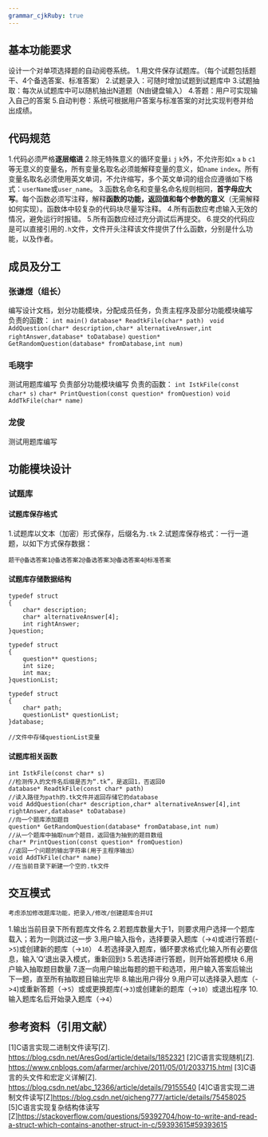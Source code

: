 ```yaml
---
grammar_cjkRuby: true
---
```

## 基本功能要求
设计一个对单项选择题的自动阅卷系统。
1.用文件保存试题库。（每个试题包括题干、4个备选答案、标准答案）
2.试题录入：可随时增加试题到试题库中
3.试题抽取：每次从试题库中可以随机抽出N道题（N由键盘输入）
4.答题：用户可实现输入自己的答案
5.自动判卷：系统可根据用户答案与标准答案的对比实现判卷并给出成绩。

## 代码规范  
1.代码必须严格**逐层缩进**
2.除无特殊意义的循环变量`i` `j` `k`外，不允许形如`x` `a` `b` `c1`等无意义的变量名，所有变量名取名必须能解释变量的意义，如`name` `index`。所有变量名取名必须使用英文单词，不允许缩写，多个英文单词的组合应遵循如下格式：`userName`或`user_name`。
3.函数名命名和变量名命名规则相同，**首字母应大写**。每个函数必须写注释，解释**函数的功能，返回值和每个参数的意义**（无需解释如何实现）。函数体中较复杂的代码块尽量写注释。
4.所有函数应考虑输入无效的情况，避免运行时报错。
5.所有函数应经过充分调试后再提交。
6.提交的代码应是可以直接引用的`.h`文件，文件开头注释该文件提供了什么函数，分别是什么功能，以及作者。
## 成员及分工
### 张谦煜（组长）
编写设计文档，划分功能模块，分配成员任务，负责主程序及部分功能模块编写
负责的函数：
`int main()`
`database* ReadtkFile(char* path) `
`void AddQuestion(char* description,char* alternativeAnswer,int rightAnswer,database* toDatabase)`
`question* GetRandomQuestion(database* fromDatabase,int num)`
### 毛晓宇
测试用题库编写
负责部分功能模块编写
负责的函数：
`int IstkFile(const char* s)`
`char* PrintQuestion(const question* fromQuestion)`
`void AddTkFile(char* name)`
### 龙俊
测试用题库编写

## 功能模块设计
### 试题库
#### 试题库保存格式
1.试题库以文本（加密）形式保存，后缀名为`.tk`
2.试题库保存格式：一行一道题，以如下方式保存数据：
```
题干@备选答案1@备选答案2@备选答案3@备选答案4@标准答案
```
#### 试题库存储数据结构
```
typedef struct 
{
    char* description;
    char* alternativeAnswer[4];
    int rightAnswer;
}question;

typedef struct 
{
    question** questions;
    int size;
    int max;
}questionList;

typedef struct 
{
    char* path;
    questionList* questionList;
}database;

//文件中存储questionList变量
```
#### 试题库相关函数
```
int IstkFile(const char* s)
//检测传入的文件名后缀是否为“.tk”，是返回1，否返回0
database* ReadtkFile(const char* path) 
//读入路径为path的.tk文件并返回存储它的database
void AddQuestion(char* description,char* alternativeAnswer[4],int rightAnswer,database* toDatabase)
//向一个题库添加题目
question* GetRandomQuestion(database* fromDatabase,int num)
//从一个题库中抽取num个题目，返回值为抽到的题目数组
char* PrintQuestion(const question* fromQuestion)
//返回一个问题的输出字符串(用于主程序输出）
void AddTkFile(char* name)
//在当前目录下新建一个空的.tk文件
```


## 交互模式
```
考虑添加修改题库功能，把录入/修改/创建题库合并UI
```
1.输出当前目录下所有题库文件名
2.若题库数量大于1，则要求用户选择一个题库载入；若为一则跳过这一步
3.用户输入指令，选择要录入题库（->`4`)或进行答题(->`5`)或创建新的题库（->`10`）
4.若选择录入题库，循环要求格式化输入所有必要信息，输入‘Q’退出录入模式，重新回到`3`
5.若选择进行答题，则开始答题模块
6.用户输入抽取题目数量
7.逐一向用户输出每题的题干和选项，用户输入答案后输出下一题，直至所有抽取题目输出完毕
8.输出用户得分
9.用户可以选择录入题库（->`4`)或重新答题（->`5`）或或更换题库(->`3`)或创建新的题库（->`10`）或退出程序
10.输入题库名后开始录入题库（->`4`）
## 参考资料（引用文献）
[1]C语言实现二进制文件读写[Z]. https://blog.csdn.net/AresGod/article/details/1852321
[2]C语言实现随机[Z]. https://www.cnblogs.com/afarmer/archive/2011/05/01/2033715.html
[3]C语言的头文件和宏定义详解[Z]. https://blog.csdn.net/abc_12366/article/details/79155540
[4]C语言实现二进制文件读写[Z]https://blog.csdn.net/qicheng777/article/details/75458025
[5]C语言实现复杂结构体读写[Z]https://stackoverflow.com/questions/59392704/how-to-write-and-read-a-struct-which-contains-another-struct-in-c/59393615#59393615